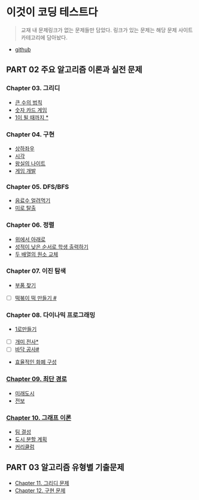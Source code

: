 # 이것이 코딩 테스트다

> 교재 내 문제링크가 없는 문제들만 담았다. 링크가 있는 문제는 해당 문제 사이트 카테고리에 담아놨다.

- [github](https://github.com/ndb796/python-for-coding-test)

## PART 02 주요 알고리즘 이론과 실전 문제

### Chapter 03. 그리디

- [큰 수의 법칙](Chapter3/큰_수의_법칙.md)
- [숫자 카드 게임](Chapter3/숫자_카드_게임.md)
- [1이 될 때까지 \*](Chapter3/1이_될_때까지.md)

### Chapter 04. 구현

- [상하좌우](Chapter4/상하좌우.md)
- [시각](Chapter4/시각.md)
- [왕실의 나이트](Chapter4/왕실의_나이트.md)
- [게임 개발](Chapter4/게임_개발.md)

### Chapter 05. DFS/BFS

- [음료수 얼려먹기](Chapter5/음료수_얼려먹기.md)
- [미로 탈출](Chapter5/미로_탈출.md)

### Chapter 06. 정렬

- [위에서 아래로](Chapter6/위에서_아래로.md)
- [성적이 낮은 순서로 학생 출력하기](Chapter6/성적이_낮은_순서로_학생_출력하기.md)
- [두 배열의 원소 교체](Chapter6/두_배열의_원소_교체.md)

### Chapter 07. 이진 탐색

- [부품 찾기](Chapter7/부품_찾기.md)
- [ ] [떡볶이 떡 만들기 \#](Chapter7/떡볶이_떡_만들기.md)

### Chapter 08. 다이나믹 프로그래밍

- [1로만들기](Chapter8/1로만들기.md)
- [ ] [개미 전사\*](Chapter8/개미_전사.md)
- [ ] [바닥 공사\#](Chapter8/바닥_공사.md)
- [효율적인 화폐 구성](Chapter8/효율적인_화폐_구성.md)

### [Chapter 09. 최단 경로](Chapter9/README.md)

- [미래도시](Chapter9/미래_도시.md)
- [전보](Chapter9/전보.md)

### [Chapter 10. 그래프 이론](Chapter10/README.md)

- [팀 결성](chapter10/팀_결성.md)
- [도시 분할 계획](chapter10/도시_분할_계획.md)
- [커리큘럼](chapter10/커리큘럼.md)

## PART 03 알고리즘 유형별 기출문제

- [Chapter 11. 그리디 문제](Chapter11.md)
- [Chapter 12. 구현 문제](Chapter12.md)